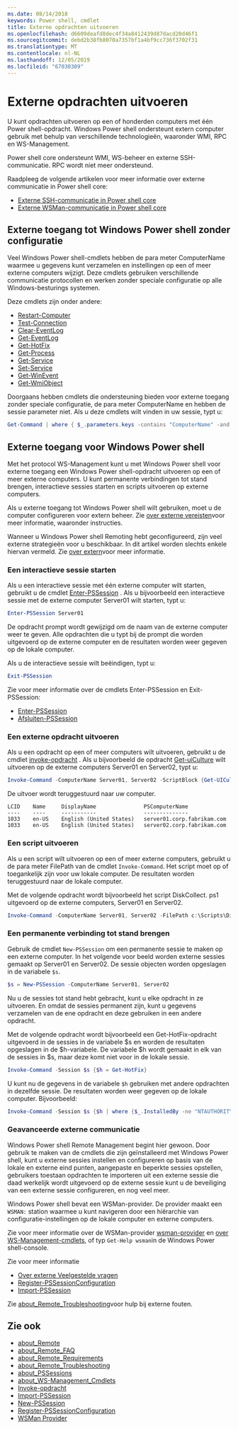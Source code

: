 ```yaml
---
ms.date: 08/14/2018
keywords: Power shell, cmdlet
title: Externe opdrachten uitvoeren
ms.openlocfilehash: d6609deafd8dec4f34a8412439d87dacd20d46f1
ms.sourcegitcommit: debd2b38fb8070a7357bf1a4bf9cc736f3702f31
ms.translationtype: MT
ms.contentlocale: nl-NL
ms.lasthandoff: 12/05/2019
ms.locfileid: "67030309"
---
```

# <a name="running-remote-commands"></a>Externe opdrachten uitvoeren

U kunt opdrachten uitvoeren op een of honderden computers met één Power shell-opdracht. Windows Power shell ondersteunt extern computer gebruik met behulp van verschillende technologieën, waaronder WMI, RPC en WS-Management.

Power shell core ondersteunt WMI, WS-beheer en externe SSH-communicatie. RPC wordt niet meer ondersteund.

Raadpleeg de volgende artikelen voor meer informatie over externe communicatie in Power shell core:

- [Externe SSH-communicatie in Power shell core][ssh-remoting]
- [Externe WSMan-communicatie in Power shell core][wsman-remoting]

## <a name="windows-powershell-remoting-without-configuration"></a>Externe toegang tot Windows Power shell zonder configuratie

Veel Windows Power shell-cmdlets hebben de para meter ComputerName waarmee u gegevens kunt verzamelen en instellingen op een of meer externe computers wijzigt. Deze cmdlets gebruiken verschillende communicatie protocollen en werken zonder speciale configuratie op alle Windows-besturings systemen.

Deze cmdlets zijn onder andere:

- [Restart-Computer](/powershell/module/microsoft.powershell.management/restart-computer)
- [Test-Connection](/powershell/module/microsoft.powershell.management/test-connection)
- [Clear-EventLog](/powershell/module/microsoft.powershell.management/clear-eventlog)
- [Get-EventLog](/powershell/module/microsoft.powershell.management/get-eventlog)
- [Get-HotFix](/powershell/module/microsoft.powershell.management/get-hotfix)
- [Get-Process](/powershell/module/microsoft.powershell.management/get-process)
- [Get-Service](/powershell/module/microsoft.powershell.management/get-service)
- [Set-Service](/powershell/module/microsoft.powershell.management/set-service)
- [Get-WinEvent](/powershell/module/microsoft.powershell.diagnostics/get-winevent)
- [Get-WmiObject](/powershell/module/microsoft.powershell.management/get-wmiobject)

Doorgaans hebben cmdlets die ondersteuning bieden voor externe toegang zonder speciale configuratie, de para meter ComputerName en hebben de sessie parameter niet. Als u deze cmdlets wilt vinden in uw sessie, typt u:

```powershell
Get-Command | where { $_.parameters.keys -contains "ComputerName" -and $_.parameters.keys -notcontains "Session"}
```

## <a name="windows-powershell-remoting"></a>Externe toegang voor Windows Power shell

Met het protocol WS-Management kunt u met Windows Power shell voor externe toegang een Windows Power shell-opdracht uitvoeren op een of meer externe computers. U kunt permanente verbindingen tot stand brengen, interactieve sessies starten en scripts uitvoeren op externe computers.

Als u externe toegang tot Windows Power shell wilt gebruiken, moet u de computer configureren voor extern beheer.
Zie [over externe vereisten](/powershell/module/microsoft.powershell.core/about/about_remote_requirements)voor meer informatie, waaronder instructies.

Wanneer u Windows Power shell Remoting hebt geconfigureerd, zijn veel externe strategieën voor u beschikbaar.
In dit artikel worden slechts enkele hiervan vermeld. Zie [over extern](/powershell/module/microsoft.powershell.core/about/about_remote)voor meer informatie.

### <a name="start-an-interactive-session"></a>Een interactieve sessie starten

Als u een interactieve sessie met één externe computer wilt starten, gebruikt u de cmdlet [Enter-PSSession](/powershell/module/microsoft.powershell.core/enter-pssession) .
Als u bijvoorbeeld een interactieve sessie met de externe computer Server01 wilt starten, typt u:

```powershell
Enter-PSSession Server01
```

De opdracht prompt wordt gewijzigd om de naam van de externe computer weer te geven. Alle opdrachten die u typt bij de prompt die worden uitgevoerd op de externe computer en de resultaten worden weer gegeven op de lokale computer.

Als u de interactieve sessie wilt beëindigen, typt u:

```powershell
Exit-PSSession
```

Zie voor meer informatie over de cmdlets Enter-PSSession en Exit-PSSession:

- [Enter-PSSession](/powershell/module/microsoft.powershell.core/enter-pssession)
- [Afsluiten-PSSession](/powershell/module/microsoft.powershell.core/exit-pssession)

### <a name="run-a-remote-command"></a>Een externe opdracht uitvoeren

Als u een opdracht op een of meer computers wilt uitvoeren, gebruikt u de cmdlet [invoke-opdracht](/powershell/module/microsoft.powershell.core/invoke-command) . Als u bijvoorbeeld de opdracht [Get-uiCulture](/powershell/module/microsoft.powershell.utility/get-uiculture) wilt uitvoeren op de externe computers Server01 en Server02, typt u:

```powershell
Invoke-Command -ComputerName Server01, Server02 -ScriptBlock {Get-UICulture}
```

De uitvoer wordt teruggestuurd naar uw computer.

```output
LCID    Name     DisplayName               PSComputerName
----    ----     -----------               --------------
1033    en-US    English (United States)   server01.corp.fabrikam.com
1033    en-US    English (United States)   server02.corp.fabrikam.com
```

### <a name="run-a-script"></a>Een script uitvoeren

Als u een script wilt uitvoeren op een of meer externe computers, gebruikt u de para meter FilePath van de cmdlet `Invoke-Command`. Het script moet op of toegankelijk zijn voor uw lokale computer. De resultaten worden teruggestuurd naar de lokale computer.

Met de volgende opdracht wordt bijvoorbeeld het script DiskCollect. ps1 uitgevoerd op de externe computers, Server01 en Server02.

```powershell
Invoke-Command -ComputerName Server01, Server02 -FilePath c:\Scripts\DiskCollect.ps1
```

### <a name="establish-a-persistent-connection"></a>Een permanente verbinding tot stand brengen

Gebruik de cmdlet `New-PSSession` om een permanente sessie te maken op een externe computer. In het volgende voor beeld worden externe sessies gemaakt op Server01 en Server02. De sessie objecten worden opgeslagen in de variabele `$s`.

```powershell
$s = New-PSSession -ComputerName Server01, Server02
```

Nu u de sessies tot stand hebt gebracht, kunt u elke opdracht in ze uitvoeren. En omdat de sessies permanent zijn, kunt u gegevens verzamelen van de ene opdracht en deze gebruiken in een andere opdracht.

Met de volgende opdracht wordt bijvoorbeeld een Get-HotFix-opdracht uitgevoerd in de sessies in de variabele $s en worden de resultaten opgeslagen in de $h-variabele. De variabele $h wordt gemaakt in elk van de sessies in $s, maar deze komt niet voor in de lokale sessie.

```powershell
Invoke-Command -Session $s {$h = Get-HotFix}
```

U kunt nu de gegevens in de variabele `$h` gebruiken met andere opdrachten in dezelfde sessie. De resultaten worden weer gegeven op de lokale computer. Bijvoorbeeld:

```powershell
Invoke-Command -Session $s {$h | where {$_.InstalledBy -ne "NTAUTHORITY\SYSTEM"}}
```

### <a name="advanced-remoting"></a>Geavanceerde externe communicatie

Windows Power shell Remote Management begint hier gewoon. Door gebruik te maken van de cmdlets die zijn geïnstalleerd met Windows Power shell, kunt u externe sessies instellen en configureren op basis van de lokale en externe eind punten, aangepaste en beperkte sessies opstellen, gebruikers toestaan opdrachten te importeren uit een externe sessie die daad werkelijk wordt uitgevoerd op de externe sessie kunt u de beveiliging van een externe sessie configureren, en nog veel meer.

Windows Power shell bevat een WSMan-provider. De provider maakt een `WSMAN:` station waarmee u kunt navigeren door een hiërarchie van configuratie-instellingen op de lokale computer en externe computers.

Zie voor meer informatie over de WSMan-provider [wsman-provider](https://technet.microsoft.com/library/dd819476.aspx) en [over WS-Management-cmdlets](/powershell/module/microsoft.powershell.core/about/about_ws-management_cmdlets), of typ `Get-Help wsman`in de Windows Power shell-console.

Zie voor meer informatie

- [Over externe Veelgestelde vragen](https://technet.microsoft.com/library/dd315359.aspx)
- [Register-PSSessionConfiguration](https://go.microsoft.com/fwlink/?LinkId=821508)
- [Import-PSSession](https://go.microsoft.com/fwlink/?LinkId=821821)

Zie [about_Remote_Troubleshooting](https://technet.microsoft.com/library/dd347642.aspx)voor hulp bij externe fouten.

## <a name="see-also"></a>Zie ook

- [about_Remote](https://technet.microsoft.com/library/9b4a5c87-9162-4adf-bdfe-fbc80b9b8970)
- [about_Remote_FAQ](https://technet.microsoft.com/library/e23702fd-9415-4a98-9975-390a4d3adc42)
- [about_Remote_Requirements](https://technet.microsoft.com/library/da213949-134c-4741-b307-81f4492ba1bd)
- [about_Remote_Troubleshooting](https://technet.microsoft.com/library/2f890148-8578-49ed-85ea-79a489dd6317)
- [about_PSSessions](https://technet.microsoft.com/library/7a9b4e0e-fa1b-47b0-92f6-6e2995d70acb)
- [about_WS-Management_Cmdlets](https://technet.microsoft.com/library/6ed3370a-ea10-45a5-9493-696aeace27ed)
- [Invoke-opdracht](/powershell/module/microsoft.powershell.core/invoke-command)
- [Import-PSSession](https://go.microsoft.com/fwlink/?LinkId=821821)
- [New-PSSession](https://go.microsoft.com/fwlink/?LinkId=821498)
- [Register-PSSessionConfiguration](https://go.microsoft.com/fwlink/?LinkId=821508)
- [WSMan Provider](https://technet.microsoft.com/library/66fe1241-e08f-49ca-832f-a84c33ca8735)

[wsman-remoting]: WSMan-Remoting-in-PowerShell-Core.md
[ssh-remoting]: SSH-Remoting-in-PowerShell-Core.md
